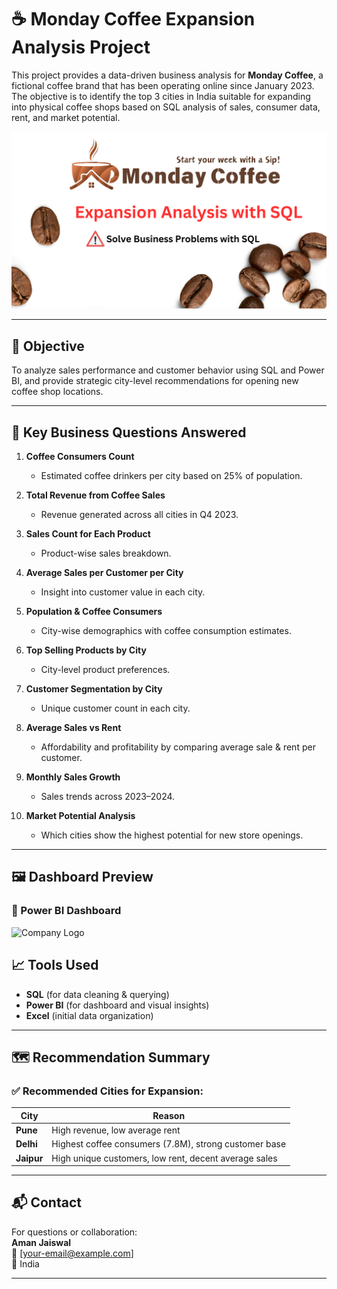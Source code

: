 # ☕ Monday Coffee Expansion Analysis Project

This project provides a data-driven business analysis for **Monday Coffee**, a fictional coffee brand that has been operating online since January 2023. The objective is to identify the top 3 cities in India suitable for expanding into physical coffee shops based on SQL analysis of sales, consumer data, rent, and market potential.

![Company Logo](https://github.com/AmanJaiswal9973/Monday-Coffee-Project-Teat-/blob/main/1.png)

---

## 📌 Objective

To analyze sales performance and customer behavior using SQL and Power BI, and provide strategic city-level recommendations for opening new coffee shop locations.

---

## 🧠 Key Business Questions Answered

1. **Coffee Consumers Count**  
   - Estimated coffee drinkers per city based on 25% of population.
  
2. **Total Revenue from Coffee Sales**  
   - Revenue generated across all cities in Q4 2023.

3. **Sales Count for Each Product**  
   - Product-wise sales breakdown.

4. **Average Sales per Customer per City**  
   - Insight into customer value in each city.

5. **Population & Coffee Consumers**  
   - City-wise demographics with coffee consumption estimates.

6. **Top Selling Products by City**  
   - City-level product preferences.

7. **Customer Segmentation by City**  
   - Unique customer count in each city.

8. **Average Sales vs Rent**  
   - Affordability and profitability by comparing average sale & rent per customer.

9. **Monthly Sales Growth**  
   - Sales trends across 2023–2024.

10. **Market Potential Analysis**  
    - Which cities show the highest potential for new store openings.

---

## 🖼️ Dashboard Preview

### 🔹 Power BI Dashboard

![Company Logo]([https://github.com/AmanJaiswal9973/Monday-Coffee-Project-Teat-/blob/main/1.png](https://github.com/AmanJaiswal9973/Monday-Coffee-Project-Teat-/blob/main/Monday%20Coffee%20Expansion%20Project%20Dashboard_page-0001%20(1).jpg))

## 📈 Tools Used

- **SQL** (for data cleaning & querying)
- **Power BI** (for dashboard and visual insights)
- **Excel** (initial data organization)
  
---

## 🗺️ Recommendation Summary

### ✅ Recommended Cities for Expansion:

| City   | Reason |
|--------|--------|
| **Pune** | High revenue, low average rent |
| **Delhi** | Highest coffee consumers (7.8M), strong customer base |
| **Jaipur** | High unique customers, low rent, decent average sales |

---

## 📬 Contact

For questions or collaboration:  
**Aman Jaiswal**  
📧 [your-email@example.com]  
📍 India

---

